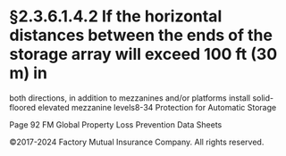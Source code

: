 # §2.3.6.1.4.2 If the horizontal distances between the ends of the storage array will exceed 100 ft (30 m) in



both directions, in addition to mezzanines and/or platforms install solid-floored elevated mezzanine levels8-34 Protection for Automatic Storage

Page 92 FM Global Property Loss Prevention Data Sheets

©2017-2024 Factory Mutual Insurance Company. All rights reserved.